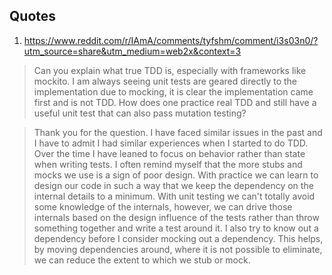 Quotes
-------

1. https://www.reddit.com/r/IAmA/comments/tyfshm/comment/i3s03n0/?utm_source=share&utm_medium=web2x&context=3

> Can you explain what true TDD is, especially with frameworks like mockito. I am always seeing unit tests are geared directly to the implementation due to mocking, it is clear the implementation came first and is not TDD. How does one practice real TDD and still have a useful unit test that can also pass mutation testing?


> Thank you for the question. I have faced similar issues in the past and I have to admit I had similar experiences when I started to do TDD. Over the time I have leaned to focus on behavior rather than state when writing tests. I often remind myself that the more stubs and mocks we use is a sign of poor design. With practice we can learn to design our code in such a way that we keep the dependency on the internal details to a minimum. With unit testing we can't totally avoid some knowledge of the internals, however, we can drive those internals based on the design influence of the tests rather than throw something together and write a test around it. I also try to know out a dependency before I consider mocking out a dependency. This helps, by moving dependencies around, where it is not possible to eliminate, we can reduce the extent to which we stub or mock.

